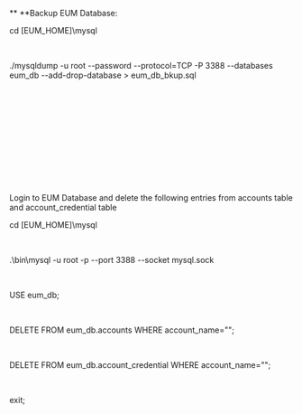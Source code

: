 ** **Backup EUM Database:


cd \[EUM_HOME\]\\mysql

 

./mysqldump -u root \--password \--protocol=TCP -P 3388 \--databases eum_db \--add-drop-database \> eum_db_bkup.sql

 


 

 

 

 

 

Login to EUM Database and delete the following entries from accounts table and account_credential table

cd \[EUM_HOME\]\\mysql

 

.\\bin\\mysql -u root -p \--port 3388 \--socket mysql.sock

 

USE eum_db;

 

DELETE FROM eum_db.accounts WHERE account_name=\"\";

 

DELETE FROM eum_db.account_credential WHERE account_name=\"\";

 

exit;

 

 

 
